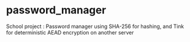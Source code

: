 # password_manager
School project : Password manager using SHA-256 for hashing, and Tink for deterministic AEAD encryption on another server
